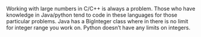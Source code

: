 Working with large numbers in C/C++ is always a problem. Those who have knowledge
in Java/python tend to code in these languages for those particular problems.
Java has a BigInteger class where in there is no limit for integer range you work on.
Python doesn’t have any limits on integers.

